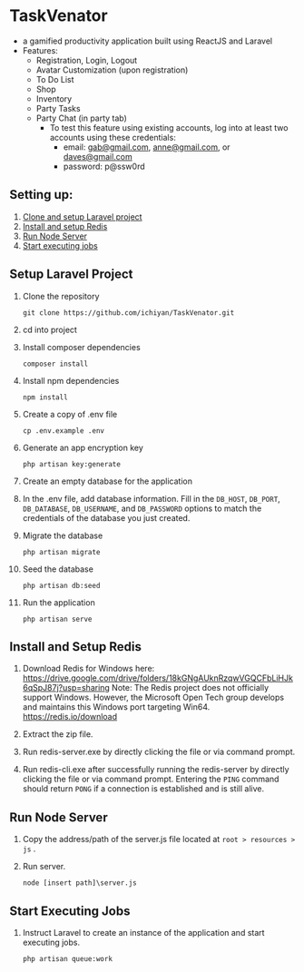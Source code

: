 # TaskVenator
- a gamified productivity application built using ReactJS and Laravel
- Features:
    - Registration, Login, Logout
    - Avatar Customization (upon registration)
    - To Do List 
    - Shop
    - Inventory
    - Party Tasks
    - Party Chat (in party tab)
        - To test this feature using existing accounts, log into at least two accounts using these credentials: 
            - email: gab@gmail.com, anne@gmail.com, or daves@gmail.com 
        	- password: p@ssw0rd
  

## Setting up:
1. [Clone and setup Laravel project](#setup-laravel-project)
2. [Install and setup Redis](#install-and-setup-redis)
3. [Run Node Server](#run-node-server)
4. [Start executing jobs](#start-executing-jobs)


## Setup Laravel Project

1. Clone the repository

   ```
   git clone https://github.com/ichiyan/TaskVenator.git
   ```
2. cd into project
3. Install composer dependencies

    ```
    composer install
    ```
4. Install npm dependencies

    ```
    npm install
    ```
5. Create a copy of .env file

    ```
    cp .env.example .env
    ```
6. Generate an app encryption key

    ```
    php artisan key:generate
    ```

7. Create an empty database for the application

8. In the .env file, add database information. Fill in the ```DB_HOST```, ```DB_PORT```, ```DB_DATABASE```, ```DB_USERNAME```, and ```DB_PASSWORD``` options to match the credentials of the database you    just created.

9. Migrate the database

    ```
    php artisan migrate
    ```
9. Seed the database

    ```
    php artisan db:seed
    ```
    
11. Run the application 
  
    ```
    php artisan serve
    ```

## Install and Setup Redis

1. Download Redis for Windows here: https://drive.google.com/drive/folders/18kGNgAUknRzqwVGQCFbLiHJk6qSpJ87j?usp=sharing
   Note: The Redis project does not officially support Windows. However, the Microsoft Open Tech group develops and maintains this Windows port targeting Win64. 
   https://redis.io/download

2. Extract the zip file.
3. Run redis-server.exe by directly clicking the file or via command prompt.
4. Run redis-cli.exe after successfully running the redis-server by directly clicking the file or via command prompt. Entering the `` PING `` command should return `` PONG `` if a connection is established and is still alive.


## Run Node Server

1. Copy the address/path of the server.js file located at `` root > resources > js `` .
2. Run server.

   ```
   node [insert path]\server.js
   ```

## Start Executing Jobs

1. Instruct Laravel to create an instance of the application and start executing jobs.

   ```
   php artisan queue:work
   ```

